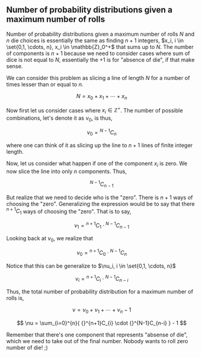 ## Number of probability distributions given a maximum number of rolls
Number of probability distributions given a maximum number of rolls $N$ and $n$ die choices is essentially the same as
finding $n + 1$ integers, $x_i, i \in \set{0,1, \cdots, n}, x_i \in \mathbb{Z}_0^+$ that sums up to $N$. The number 
of components is $n+1$ because we need to
consider cases where sum of dice is not equal to $N$, essentially the $+1$ is for "absence of die", if that make sense.

We can consider this problem as slicing a line of length $N$ for a number of times lesser than or equal
to $n$. 

$$
N = x_0 + x_1 + \cdots + x_n
$$

Now first let us consider cases where $x_i \in \mathbb{Z}^+$. The number of possible combinations, let's denote it as
$\nu_0$, is thus,

$$
\nu_0 = {}^{N-1}C_{n}
$$

where one can think of it as slicing up the line to $n+1$ lines of finite integer length.

Now, let us consider what happen if one of the component $x_i$ is zero. We now slice the line into only $n$ components. Thus,

$$
{}^{N-1}C_{n-1}
$$

But realize that we need to decide who is the "zero". There is $n+1$ ways of choosing the "zero". Generalizing the expression would
be to say that there ${}^{n+1}C_{1}$ ways of choosing the "zero". That is to say,

$$
\nu_1 = {}^{n+1}C_{1} \cdot {}^{N-1}C_{n-1}
$$

Looking back at $\nu_0$, we realize that 

$$
\nu_0 = {}^{n+1}C_{0} \cdot {}^{N-1}C_{n}
$$

Notice that this can be generalize to $\nu_i, i \in \set{0,1, \cdots, n}$

$$
\nu_i = {}^{n+1}C_{i} \cdot {}^{N-1}C_{n-i}
$$

Thus, the total number of probability distribution for a maximum number of rolls is,

$$
\nu = \nu_0 + \nu_1 + \cdots + \nu_n - 1
$$

$$
\nu = \sum_{i=0}^{n}{ {}^{n+1}C_{i} \cdot {}^{N-1}C_{n-i} } - 1
$$

Remember that there's one component that represents "absense of die", which we need to take out of the final number.
Nobody wants to roll zero number of die! ;)
